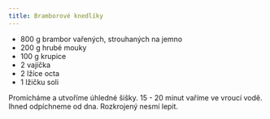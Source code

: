 ```yaml
---
title: Bramborové knedlíky
---
```


- 800 g brambor vařených, strouhaných na jemno
- 200 g hrubé mouky
- 100 g krupice
- 2 vajíčka
- 2 lžíce octa
- 1 lžičku soli

Promícháme a utvoříme úhledné šišky. 15 - 20 minut vaříme ve vroucí vodě. Ihned
odpíchneme od dna. Rozkrojený nesmí lepit.
